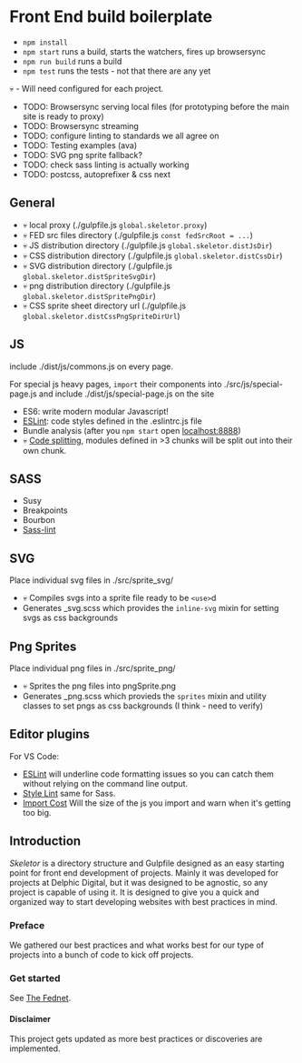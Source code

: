 # Front End build boilerplate 

 - `npm install`
 - `npm start` runs a build, starts the watchers, fires up browsersync
 - `npm run build` runs a build
 - `npm test` runs the tests - not that there are any yet

💀 - Will need configured for each project.

 - TODO: Browsersync serving local files (for prototyping before the main site is ready to proxy)
 - TODO: Browsersync streaming
 - TODO: configure linting to standards we all agree on
 - TODO: Testing examples (ava)
 - TODO: SVG png sprite fallback?
 - TODO: check sass linting is actually working
 - TODO: postcss, autoprefixer & css next

## General

 - 💀 local proxy (./gulpfile.js `global.skeletor.proxy`)
 - 💀 FED src files directory (./gulpfile.js `const fedSrcRoot = ...`)
 - 💀 JS distribution directory (./gulpfile.js `global.skeletor.distJsDir`)
 - 💀 CSS distribution directory (./gulpfile.js `global.skeletor.distCssDir`)
 - 💀 SVG distribution directory (./gulpfile.js `global.skeletor.distSpriteSvgDir`)
 - 💀 png distribution directory (./gulpfile.js `global.skeletor.distSpritePngDir`)
 - 💀 CSS sprite sheet directory url (./gulpfile.js `global.skeletor.distCssPngSpriteDirUrl`) 

## JS

include ./dist/js/commons.js on every page.

For special js heavy pages, `import` their components into ./src/js/special-page.js and include ./dist/js/special-page.js on the site

 - ES6: write modern modular Javascript!
 - [ESLint](https://eslint.org/): code styles defined in the .eslintrc.js file
 - Bundle analysis (after you `npm start` open [localhost:8888](http://localhost:8888/))
 - 💀 [Code splitting](https://webpack.js.org/plugins/commons-chunk-plugin/), modules defined in >3 chunks will be split out into their own chunk. 

## SASS

 - Susy
 - Breakpoints
 - Bourbon
 - [Sass-lint](https://github.com/sasstools/sass-lint)

## SVG

Place individual svg files in ./src/sprite_svg/

 - 💀 Compiles svgs into a sprite file ready to be `<use>`d
 - Generates _svg.scss which provides the `inline-svg` mixin for setting svgs as css backgrounds

## Png Sprites

Place individual png files in ./src/sprite_png/

 - 💀 Sprites the png files into pngSprite.png
 - Generates _png.scss which provieds the `sprites` mixin and utility classes to set pngs as css backgrounds (I think - need to verify)

## Editor plugins

For VS Code:

 - [ESLint](https://marketplace.visualstudio.com/items?itemName=dbaeumer.vscode-eslint) will underline code formatting issues so you can catch them without relying on the command line output.
 - [Style Lint](https://marketplace.visualstudio.com/items?itemName=shinnn.stylelint) same for Sass.
 - [Import Cost](https://marketplace.visualstudio.com/items?itemName=wix.vscode-import-cost) Will the size of the js you import and warn when it's getting too big.


## Introduction

_Skeletor_ is a directory structure and Gulpfile designed as an easy starting point for front end development of projects. Mainly it was developed for projects at Delphic Digital, but it was designed to be agnostic, so any project is capable of using it. It is designed to give you a quick and organized way to start developing websites with best practices in mind.

### Preface
We gathered our best practices and what works best for our type of projects into a bunch of code to kick off projects.

### Get started

See [The Fednet](https://fednet.herokuapp.com/skeletor/introduction).


#### Disclaimer
This project gets updated as more best practices or discoveries are implemented.
